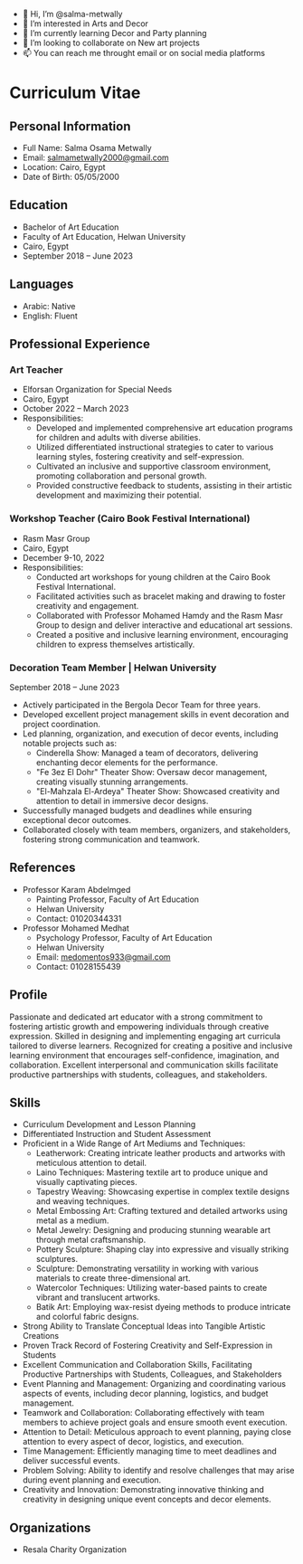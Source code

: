 - 👋 Hi, I’m @salma-metwally
- 👀 I’m interested in Arts and Decor
- 🌱 I’m currently learning Decor and Party planning
- 💞️ I’m looking to collaborate on New art projects
- 📫 You can reach me throught email or on social media platforms



# Curriculum Vitae

## Personal Information
- Full Name: Salma Osama Metwally
- Email: salmametwally2000@gmail.com
- Location: Cairo, Egypt
- Date of Birth: 05/05/2000

## Education
- Bachelor of Art Education
- Faculty of Art Education, Helwan University
- Cairo, Egypt
- September 2018 – June 2023

## Languages
- Arabic: Native
- English: Fluent

## Professional Experience
### Art Teacher
- Elforsan Organization for Special Needs
- Cairo, Egypt
- October 2022 – March 2023
- Responsibilities:
  - Developed and implemented comprehensive art education programs for children and adults with diverse abilities.
  - Utilized differentiated instructional strategies to cater to various learning styles, fostering creativity and self-expression.
  - Cultivated an inclusive and supportive classroom environment, promoting collaboration and personal growth.
  - Provided constructive feedback to students, assisting in their artistic development and maximizing their potential.

### Workshop Teacher (Cairo Book Festival International)
- Rasm Masr Group
- Cairo, Egypt
- December 9-10, 2022
- Responsibilities:
  - Conducted art workshops for young children at the Cairo Book Festival International.
  - Facilitated activities such as bracelet making and drawing to foster creativity and engagement.
  - Collaborated with Professor Mohamed Hamdy and the Rasm Masr Group to design and deliver interactive and educational art sessions.
  - Created a positive and inclusive learning environment, encouraging children to express themselves artistically.

### Decoration Team Member | Helwan University
September 2018 – June 2023
- Actively participated in the Bergola Decor Team for three years.
- Developed excellent project management skills in event decoration and project coordination.
- Led planning, organization, and execution of decor events, including notable projects such as:
  - Cinderella Show: Managed a team of decorators, delivering enchanting decor elements for the performance.
  - "Fe 3ez El Dohr" Theater Show: Oversaw decor management, creating visually stunning arrangements.
  - "El-Mahzala El-Ardeya" Theater Show: Showcased creativity and attention to detail in immersive decor designs.
- Successfully managed budgets and deadlines while ensuring exceptional decor outcomes.
- Collaborated closely with team members, organizers, and stakeholders, fostering strong communication and teamwork.

## References
- Professor Karam Abdelmged
  - Painting Professor, Faculty of Art Education
  - Helwan University
  - Contact: 01020344331
- Professor Mohamed Medhat
  - Psychology Professor, Faculty of Art Education
  - Helwan University
  - Email: medomentos933@gmail.com
  - Contact: 01028155439

## Profile
Passionate and dedicated art educator with a strong commitment to fostering artistic growth and empowering individuals through creative expression. Skilled in designing and implementing engaging art curricula tailored to diverse learners. Recognized for creating a positive and inclusive learning environment that encourages self-confidence, imagination, and collaboration. Excellent interpersonal and communication skills facilitate productive partnerships with students, colleagues, and stakeholders.
## Skills

- Curriculum Development and Lesson Planning
- Differentiated Instruction and Student Assessment
- Proficient in a Wide Range of Art Mediums and Techniques:
  - Leatherwork: Creating intricate leather products and artworks with meticulous attention to detail.
  - Laino Techniques: Mastering textile art to produce unique and visually captivating pieces.
  - Tapestry Weaving: Showcasing expertise in complex textile designs and weaving techniques.
  - Metal Embossing Art: Crafting textured and detailed artworks using metal as a medium.
  - Metal Jewelry: Designing and producing stunning wearable art through metal craftsmanship.
  - Pottery Sculpture: Shaping clay into expressive and visually striking sculptures.
  - Sculpture: Demonstrating versatility in working with various materials to create three-dimensional art.
  - Watercolor Techniques: Utilizing water-based paints to create vibrant and translucent artworks.
  - Batik Art: Employing wax-resist dyeing methods to produce intricate and colorful fabric designs.
- Strong Ability to Translate Conceptual Ideas into Tangible Artistic Creations
- Proven Track Record of Fostering Creativity and Self-Expression in Students
- Excellent Communication and Collaboration Skills, Facilitating Productive Partnerships with Students, Colleagues, and Stakeholders
- Event Planning and Management: Organizing and coordinating various aspects of events, including decor planning, logistics, and budget management.
- Teamwork and Collaboration: Collaborating effectively with team members to achieve project goals and ensure smooth event execution.
- Attention to Detail: Meticulous approach to event planning, paying close attention to every aspect of decor, logistics, and execution.
- Time Management: Efficiently managing time to meet deadlines and deliver successful events.
- Problem Solving: Ability to identify and resolve challenges that may arise during event planning and execution.
- Creativity and Innovation: Demonstrating innovative thinking and creativity in designing unique event concepts and decor elements.


## Organizations
- Resala Charity Organization

